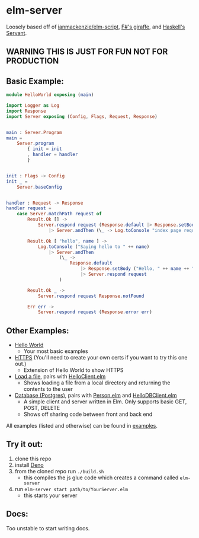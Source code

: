 # elm-server

Loosely based off of [ianmackenzie/elm-script](https://github.com/ianmackenzie/elm-script), [F#'s giraffe](https://github.com/giraffe-fsharp/Giraffe), and [Haskell's Servant](https://www.servant.dev/).

## WARNING THIS IS JUST FOR FUN NOT FOR PRODUCTION

## Basic Example:

```Elm
module HelloWorld exposing (main)

import Logger as Log
import Response
import Server exposing (Config, Flags, Request, Response)


main : Server.Program
main =
    Server.program
        { init = init
        , handler = handler
        }


init : Flags -> Config
init _ =
    Server.baseConfig


handler : Request -> Response
handler request =
    case Server.matchPath request of
        Result.Ok [] ->
            Server.respond request (Response.default |> Response.setBody "Hello, Elm Server!")
                |> Server.andThen (\_ -> Log.toConsole "index page requested")

        Result.Ok [ "hello", name ] ->
            Log.toConsole ("Saying hello to " ++ name)
                |> Server.andThen
                    (\_ ->
                        Response.default
                            |> Response.setBody ("Hello, " ++ name ++ "!")
                            |> Server.respond request
                    )

        Result.Ok _ ->
            Server.respond request Response.notFound

        Err err ->
            Server.respond request (Response.error err)
```

## Other Examples:

- [Hello World](./examples/HelloWorld.elm)
    - Your most basic examples
- [HTTPS](./examples/SecureWorld.elm) (You'll need to create your own certs if you want to try this one out.)
    - Extension of Hello World to show HTTPS
- [Load a file](./examples/HelloFile.elm), pairs with [HelloClient.elm](./examples/HelloClient.elm)
    - Shows loading a file from a local directory and returning the contents to the user
- [Database (Postgres)](./examples/HelloDBServer.elm), pairs with [Person.elm](./examples-db/Person.elm) and [HelloDBClient.elm](./examples/HelloDBClient.elm)
    - A simple client and server written in Elm. Only supports basic GET, POST, DELETE
    - Shows off sharing code between front and back end

All examples (listed and otherwise) can be found in [examples](./examples).

## Try it out:

1. clone this repo
1. install [Deno](https://deno.land/)
1. from the cloned repo run `./build.sh`
    - this compiles the js glue code which creates a command called `elm-server`
1. run `elm-server start path/to/YourServer.elm`
    - this starts your server

## Docs:

Too unstable to start writing docs.
